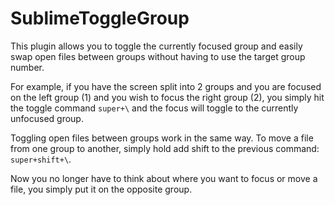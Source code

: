 SublimeToggleGroup
==================

This plugin allows you to toggle the currently focused group and easily swap open files between groups without having to use the target group number.

For example, if you have the screen split into 2 groups and you are focused on the left group (1) and you wish to focus the right group (2), you simply hit the toggle command `super+\` and the focus will toggle to the currently unfocused group.

Toggling open files between groups work in the same way. To move a file from one group to another, simply hold add shift to the previous command: `super+shift+\`.

Now you no longer have to think about where you want to focus or move a file, you simply put it on the opposite group. 
